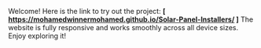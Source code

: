 Welcome!
Here is the link to try out the project:
**\[ https://mohamedwinnermohamed.github.io/Solar-Panel-Installers/ \]**
The website is fully responsive and works smoothly across all device sizes.
Enjoy exploring it!
